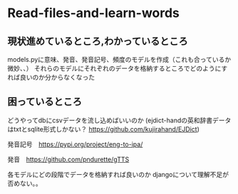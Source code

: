 # Read-files-and-learn-words

## 現状進めているところ,わかっているところ
models.pyに意味、発音、発音記号、頻度のモデルを作成（これも合っているか微妙、、）
それらのモデルにそれぞれのデータを格納するところでどのようにすれば良いのか分からなくなった


## 困っているところ
どうやってdbにcsvデータを流し込めばいいのか
(ejdict-handの英和辞書データはtxtとsqlite形式しかない？ https://github.com/kujirahand/EJDict)

発音記号　https://pypi.org/project/eng-to-ipa/

発音　https://github.com/pndurette/gTTS

各モデルにどの段階でデータを格納すれば良いのか
djangoについて理解不足が否めない。。

